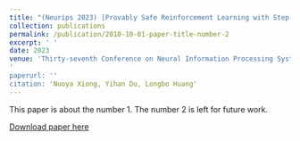 ```yaml
---
title: "(Neurips 2023) [Provably Safe Reinforcement Learning with Step-wise Violation Constraints] (https://arxiv.org/abs/2302.06064)"
collection: publications
permalink: /publication/2010-10-01-paper-title-number-2
excerpt: ' '
date: 2023
venue: 'Thirty-seventh Conference on Neural Information Processing Systems'
'
paperurl: ''
citation: 'Nuoya Xiong, Yihan Du, Longbo Huang'
---
```

This paper is about the number 1. The number 2 is left for future work.

[Download paper here](http://academicpages.github.io/files/paper1.pdf)


